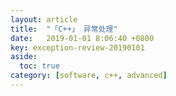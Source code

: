 ```yaml
---
layout: article
title:  "「C++」 异常处理"
date:   2019-01-01 8:06:40 +0800
key: exception-review-20190101
aside:
  toc: true
category: [software, c++, advanced]
---
```

